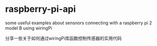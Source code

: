 # raspberry-pi-api
some useful examples about sensnors connecting with a raspberry pi 2 model B using wiringPi

分享一些关于如何通过wiringPi库函数控制传感器的实用代码
